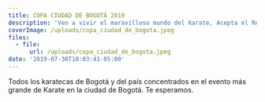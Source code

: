 ```yaml
---
title: COPA CIUDAD DE BOGOTÁ 2019
description: 'Ven a vivir el maravilloso mundo del Karate, Acepta el Reto!'
coverImage: /uploads/copa_ciudad_de_bogota.jpeg
files:
  - file:
      url: /uploads/copa_ciudad_de_bogota.jpeg
date: '2019-07-30T10:03:41-05:00'
---
```

Todos los karatecas de Bogotá y del país concentrados en el evento más grande de Karate en la ciudad de Bogotá. Te esperamos.
